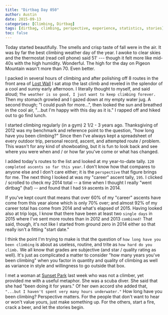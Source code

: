 ```yaml
---
title: "Dirtbag Day 050"
author: Austin
date: 2015-09-13
categories: [Climbing, Dirtbag]
tags: [dirtbag, climbing, perspective, experience, statistics, stories]
toc: false
---
```


Today started beautifully.  The smells and crisp taste of fall were in the air.  It was by far the best climbing weather day of the year.  I awoke to clear skies and the thermostat (read cell phone) said 51' --- though it felt more like mid-40s with the high humidity.  Wonderful.  The high for the day on Pigeon Mountain wasn't more than 70.  Even better.

I packed in several hours of climbing and after polishing off 8 routes in the front area of [Lost Wall](http://www.mountainproject.com/v/lost-wall/105900335) I sat atop the last climb and reveled in the splendor of a cool and sunny early afternoon.  I literally thought to myself, and said aloud; ```The weather is so good, I just want to keep climbing forever.```  Then my stomach growled and I gazed down at my empty water jug.  A second though; "I could push for more...", then looked the sun and breathed in the cool air, "...but I'm happy with this day as it is."  I rapped off and hiked out to go find lunch.

I started climbing regularly (in a gym) 2 1/2 - 3 years ago.  Thanksgiving of 2012 was my benchmark and reference point to the question, "how long have you been climbing?"  Since then I've always kept a spreadsheet of every outdoor trip, personal record, ascent, and attempted route / problem.  This wasn't for any kind of showboating, but it is fun to look back and see where you were when and / or how far you've come or what has changed.

I added today's routes to the list and looked at my year-to-date tally.  ```120 completed ascents so far this year```.  I don't know how that compares to anyone else and I don't care either; it is the ```perspective``` that figure brings for me.  The next thing I looked at was my "career" ascent tally, ```195```.  I clicked / scrolled to check my 2014 total -- a time when I thought I really "went dirtbag" (ha!) -- and found that I had ```59``` ascents in 2014.

If you've kept count that means that over 60% of my "career" ascents have come from this year alone which is only 70% over; and almost 92% of my career total has come from 2014 and what's elapsed of 2015.  Having looked also at trip logs, I know that there have been at least two ```single days``` in 2015 where I've sent more routes than in 2012 and 2013 ```combined!```  That said, though, it's not like I started from ground zero in 2014 either so that really isn't a fitting "start date."

I think the point I'm trying to make is that the question of ```how long have you been climbing``` is about as useless, routine, and trite as ```how hard do you climb.```  We all know that grades are subjective (and star / quality rating as well).  It's just as complicated a matter to consider "how many years you've been climbing" when you factor in quantity and quality of climbing as well as variance in style and willingness to go outside that box.

I met a woman at [Sunset Park](http://www.mountainproject.com/v/sunset-park/105888070) last week who was not a climber, yet provided me with a useful metaphor.  She was a scuba diver.  She said that she had "been doing it for years."  Of her own accord she added that, ```"...but I haven't spent very many hours underwater."```  How long have you been climbing?  Perspective matters.  For the people that don't want to hear or won't value yours, just make something up.  For the others, start a fire, crack a beer, and let the stories begin.
